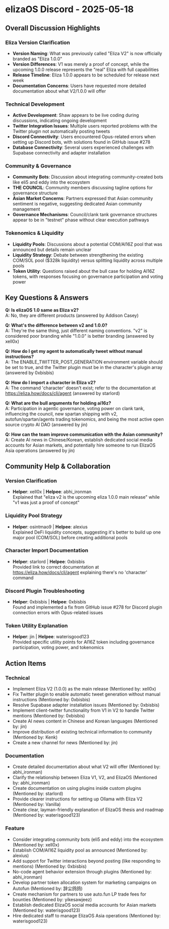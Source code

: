 # elizaOS Discord - 2025-05-18

## Overall Discussion Highlights

### Eliza Version Clarification
- **Version Naming**: What was previously called "Eliza V2" is now officially branded as "Eliza 1.0.0"
- **Version Differences**: V1 was merely a proof of concept, while the upcoming 1.0.0 release represents the "real" Eliza with full capabilities
- **Release Timeline**: Eliza 1.0.0 appears to be scheduled for release next week
- **Documentation Concerns**: Users have requested more detailed documentation about what V2/1.0.0 will offer

### Technical Development
- **Active Development**: Shaw appears to be live coding during discussions, indicating ongoing development
- **Twitter Integration Issues**: Multiple users reported problems with the Twitter plugin not automatically posting tweets
- **Discord Connectivity**: Users encountered Opus-related errors when setting up Discord bots, with solutions found in GitHub issue #278
- **Database Connectivity**: Several users experienced challenges with Supabase connectivity and adapter installation

### Community & Governance
- **Community Bots**: Discussion about integrating community-created bots like eli5 and eddy into the ecosystem
- **THE COUNCIL**: Community members discussing tagline options for governance structure
- **Asian Market Concerns**: Partners expressed that Asian community sentiment is negative, suggesting dedicated Asian community management
- **Governance Mechanisms**: Council/clank tank governance structures appear to be in "testnet" phase without clear execution pathways

### Tokenomics & Liquidity
- **Liquidity Pools**: Discussions about a potential COM/AI16Z pool that was announced but details remain unclear
- **Liquidity Strategy**: Debate between strengthening the existing COM/SOL pool ($328k liquidity) versus splitting liquidity across multiple pools
- **Token Utility**: Questions raised about the bull case for holding AI16Z tokens, with responses focusing on governance participation and voting power

## Key Questions & Answers

**Q: Is elizaOS 1.0 same as Eliza v2?**  
A: No, they are different products (answered by Addison Casey)

**Q: What's the difference between v2 and 1.0.0?**  
A: They're the same thing, just different naming conventions. "v2" is considered poor branding while "1.0.0" is better branding (answered by xell0x)

**Q: How do I get my agent to automatically tweet without manual instructions?**  
A: The ENABLE_TWITTER_POST_GENERATION environment variable should be set to true, and the Twitter plugin must be in the character's plugin array (answered by 0xbisbis)

**Q: How do I import a character in Eliza v2?**  
A: The command 'character' doesn't exist; refer to the documentation at https://eliza.how/docs/cli/agent (answered by starlord)

**Q: What are the bull arguments for holding ai16z?**  
A: Participation in agentic governance, voting power on clank tank, influencing the council, new spartan shipping with v2, autofun/spartan/agents trading tokenomics, and being the most active open source crypto AI DAO (answered by jin)

**Q: How can the team improve communication with the Asian community?**  
A: Create AI news in Chinese/Korean, establish dedicated social media accounts for Asian markets, and potentially hire someone to run ElizaOS Asia operations (answered by jin)

## Community Help & Collaboration

### Version Clarification
- **Helper**: xell0x | **Helpee**: abhi_ironman  
  Explained that "eliza v2 is the upcoming eliza 1.0.0 main release" while "v1 was just a proof of concept"

### Liquidity Pool Strategy
- **Helper**: osintmao9 | **Helpee**: alexius  
  Explained DeFi liquidity concepts, suggesting it's better to build up one major pool (COM/SOL) before creating additional pools

### Character Import Documentation
- **Helper**: starlord | **Helpee**: 0xbisbis  
  Provided link to correct documentation at https://eliza.how/docs/cli/agent explaining there's no 'character' command

### Discord Plugin Troubleshooting
- **Helper**: 0xbisbis | **Helpee**: 0xbisbis  
  Found and implemented a fix from GitHub issue #278 for Discord plugin connection errors with Opus-related issues

### Token Utility Explanation
- **Helper**: jin | **Helpee**: waterisgood123  
  Provided specific utility points for AI16Z token including governance participation, voting power, and tokenomics

## Action Items

### Technical
- Implement Eliza V2 (1.0.0) as the main release (Mentioned by: xell0x)
- Fix Twitter plugin to enable automatic tweet generation without manual instructions (Mentioned by: 0xbisbis)
- Resolve Supabase adapter installation issues (Mentioned by: 0xbisbis)
- Implement client-twitter functionality from V1 in V2 to handle Twitter mentions (Mentioned by: 0xbisbis)
- Create AI news content in Chinese and Korean languages (Mentioned by: jin)
- Improve distribution of existing technical information to community (Mentioned by: Kenk)
- Create a new channel for news (Mentioned by: jin)

### Documentation
- Create detailed documentation about what V2 will offer (Mentioned by: abhi_ironman)
- Clarify the relationship between Eliza V1, V2, and ElizaOS (Mentioned by: abhi_ironman)
- Create documentation on using plugins inside custom plugins (Mentioned by: starlord)
- Provide clearer instructions for setting up Ollama with Eliza V2 (Mentioned by: Vanilla)
- Create clear, layman-friendly explanation of ElizaOS thesis and roadmap (Mentioned by: waterisgood123)

### Feature
- Consider integrating community bots (eli5 and eddy) into the ecosystem (Mentioned by: xell0x)
- Establish COM/AI16Z liquidity pool as announced (Mentioned by: alexius)
- Add support for Twitter interactions beyond posting (like responding to mentions) (Mentioned by: 0xbisbis)
- No-code agent behavior extension through plugins (Mentioned by: abhi_ironman)
- Develop partner token allocation system for marketing campaigns on Autofun (Mentioned by: 辞尘鸽鸽)
- Create mechanism for partners to use auto.fun LP trade fees for bounties (Mentioned by: yikesawjeez)
- Establish dedicated ElizaOS social media accounts for Asian markets (Mentioned by: waterisgood123)
- Hire dedicated staff to manage ElizaOS Asia operations (Mentioned by: waterisgood123)